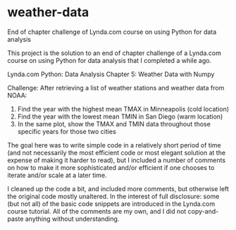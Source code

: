 # weather-data
End of chapter challenge of Lynda.com course on using Python for data analysis

This project is the solution to an end of chapter challenge of a Lynda.com course on using Python for data analysis that I completed a while ago.

Lynda.com
Python: Data Analysis
Chapter 5: Weather Data with Numpy

Challenge:
After retrieving a list of weather stations and weather data from NOAA:
1) Find the year with the highest mean TMAX in Minneapolis (cold location)
2) Find the year with the lowest mean TMIN in San Diego (warm location)
3) In the same plot, show the TMAX and TMIN data throughout those specific years for those two cities

The goal here was to write simple code in a relatively short period of time (and not necessarily the most efficient code or most elegant solution at the expense of making it harder to read), but I included a number of comments on how to make it more sophisticated and/or efficient if one chooses to iterate and/or scale at a later time.

I cleaned up the code a bit, and included more comments, but otherwise left the original code mostly unaltered. In the interest of full disclosure: some (but not all) of the basic code snippets are introduced in the Lynda.com course tutorial. All of the comments are my own, and I did not copy-and-paste anything without understanding.

